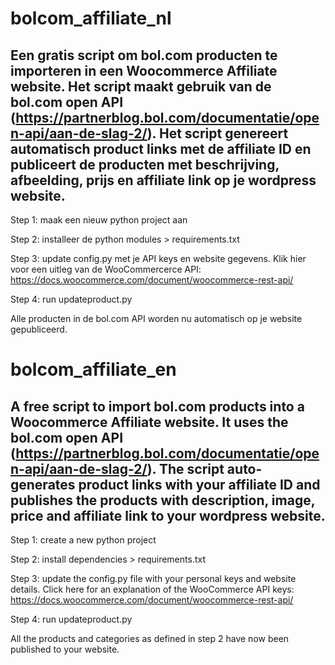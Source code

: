 # bolcom_affiliate_nl
Een gratis script om bol.com producten te importeren in een Woocommerce Affiliate website. Het script maakt gebruik van de bol.com open API (https://partnerblog.bol.com/documentatie/open-api/aan-de-slag-2/). Het script genereert automatisch product links met de affiliate ID en publiceert de producten met beschrijving, afbeelding, prijs en affiliate link op je wordpress website. 
--------------------------------------------------------------

Step 1: maak een nieuw python project aan

Step 2: installeer de python modules > requirements.txt

Step 3: update config.py met je API keys en website gegevens. Klik hier voor een uitleg van de WooCommercerce API: https://docs.woocommerce.com/document/woocommerce-rest-api/

Step 4: run updateproduct.py

Alle producten in de bol.com API worden nu automatisch op je website gepubliceerd.



# bolcom_affiliate_en
A free script to import bol.com products into a Woocommerce Affiliate website. It uses the bol.com open API (https://partnerblog.bol.com/documentatie/open-api/aan-de-slag-2/). The script auto-generates product links with your affiliate ID and publishes the products with description, image, price and affiliate link to your wordpress website. 
--------------------------------------------------------------

Step 1: create a new python project

Step 2: install dependencies > requirements.txt

Step 3: update the config.py file with your personal keys and website details. Click here for an explanation of the WooCommerce API keys: https://docs.woocommerce.com/document/woocommerce-rest-api/

Step 4: run updateproduct.py

All the products and categories as defined in step 2 have now been published to your website. 
